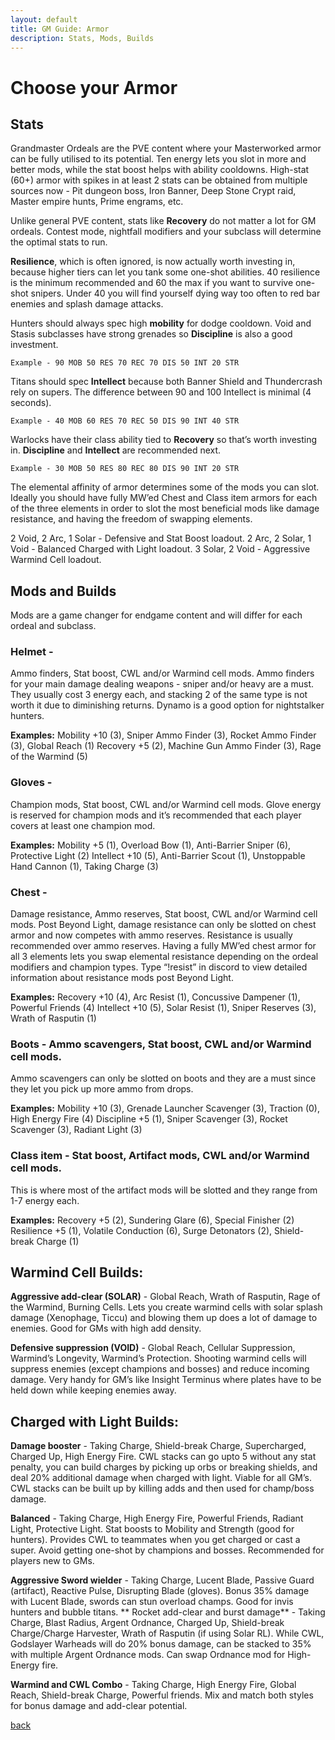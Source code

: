 ```yaml
---
layout: default
title: GM Guide: Armor
description: Stats, Mods, Builds
---
```


# Choose your Armor 
## Stats

Grandmaster Ordeals are the PVE content where your Masterworked armor can be fully utilised to its potential. Ten energy lets you slot in more and better mods, while the stat boost helps with ability cooldowns. High-stat (60+) armor with spikes in at least 2 stats can be obtained from multiple sources now - Pit dungeon boss, Iron Banner, Deep Stone Crypt raid, Master empire hunts, Prime engrams, etc.

Unlike general PVE content, stats like **Recovery** do not matter a lot for GM ordeals. Contest mode, nightfall modifiers and your subclass will determine the optimal stats to run. 

**Resilience**, which is often ignored, is now actually worth investing in, because higher tiers can let you tank some one-shot abilities. 40 resilience is the minimum recommended and 60 the max if you want to survive one-shot snipers. Under 40 you will find yourself dying way too often to red bar enemies and splash damage attacks.

Hunters should always spec high **mobility** for dodge cooldown. Void and Stasis subclasses have strong grenades so **Discipline** is also a good investment. 

```Example - 90 MOB 50 RES 70 REC 70 DIS 50 INT 20 STR```

Titans should spec **Intellect** because both Banner Shield and Thundercrash rely on supers. The difference between 90 and 100 Intellect is minimal (4 seconds).

```Example - 40 MOB 60 RES 70 REC 50 DIS 90 INT 40 STR```

Warlocks have their class ability tied to **Recovery** so that’s worth investing in. **Discipline** and **Intellect** are recommended next. 

```Example - 30 MOB 50 RES 80 REC 80 DIS 90 INT 20 STR```

The elemental affinity of armor determines some of the mods you can slot. Ideally you should have fully MW’ed Chest and Class item armors for each of the three elements in order to slot the most beneficial mods like damage resistance, and having the freedom of swapping elements. 

2 Void, 2 Arc, 1 Solar - Defensive and Stat Boost loadout.
2 Arc, 2 Solar, 1 Void - Balanced Charged with Light loadout.
3 Solar, 2 Void - Aggressive Warmind Cell loadout.


## Mods and Builds

Mods are a game changer for endgame content and will differ for each ordeal and subclass.

### Helmet - 
Ammo finders, Stat boost, CWL and/or Warmind cell mods.
Ammo finders for your main damage dealing weapons - sniper and/or heavy are a must. They usually cost 3 energy each, and stacking 2 of the same type is not worth it due to diminishing returns. Dynamo is a good option for nightstalker hunters.

**Examples:** 
Mobility +10 (3), Sniper Ammo Finder (3), Rocket Ammo Finder (3), Global Reach (1)
Recovery +5 (2), Machine Gun Ammo Finder (3), Rage of the Warmind (5)

### Gloves - 
Champion mods, Stat boost, CWL and/or Warmind cell mods.
Glove energy is reserved for champion mods and it’s recommended that each player covers at least one champion mod.

**Examples:**
Mobility +5 (1), Overload Bow (1), Anti-Barrier Sniper (6), Protective Light (2)
Intellect +10 (5), Anti-Barrier Scout (1), Unstoppable Hand Cannon (1), Taking Charge (3)

### Chest - 
Damage resistance, Ammo reserves, Stat boost, CWL and/or Warmind cell mods.
Post Beyond Light, damage resistance can only be slotted on chest armor and now competes with ammo reserves. Resistance is usually recommended over ammo reserves.
Having a fully MW’ed chest armor for all 3 elements lets you swap elemental resistance depending on the ordeal modifiers and champion types. Type “!resist” in discord to view detailed information about resistance mods post Beyond Light.

**Examples:**
Recovery +10 (4), Arc Resist (1), Concussive Dampener (1), Powerful Friends (4)
Intellect +10 (5), Solar Resist (1), Sniper Reserves (3), Wrath of Rasputin (1)   

### Boots - Ammo scavengers, Stat boost, CWL and/or Warmind cell mods.
Ammo scavengers can only be slotted on boots and they are a must since they let you pick up more ammo from drops.

**Examples:**
Mobility +10 (3), Grenade Launcher Scavenger (3), Traction (0), High Energy Fire (4)
Discipline +5 (1), Sniper Scavenger (3), Rocket Scavenger (3), Radiant Light (3) 

### Class item - Stat boost, Artifact mods, CWL and/or Warmind cell mods.
This is where most of the artifact mods will be slotted and they range from 1-7 energy each.

**Examples:**
Recovery +5 (2), Sundering Glare (6), Special Finisher (2) 
Resilience +5 (1), Volatile Conduction (6), Surge Detonators (2), Shield-break Charge (1)


## Warmind Cell Builds:

**Aggressive add-clear (SOLAR)** - Global Reach, Wrath of Rasputin, Rage of the Warmind, Burning Cells. Lets you create warmind cells with solar splash damage (Xenophage, Ticcu) and blowing them up does a lot of damage to enemies. Good for GMs with high add density.

**Defensive suppression (VOID)** - Global Reach, Cellular Suppression, Warmind’s Longevity, Warmind’s Protection. Shooting warmind cells will suppress enemies (except champions and bosses) and reduce incoming damage. Very handy for GM’s like Insight Terminus where plates have to be held down while keeping enemies away. 


## Charged with Light Builds:

**Damage booster** - Taking Charge, Shield-break Charge, Supercharged, Charged Up, High Energy Fire. CWL stacks can go upto 5 without any stat penalty, you can build charges by picking up orbs or breaking shields, and deal 20% additional damage when charged with light. Viable for all GM’s. CWL stacks can be built up by killing adds and then used for champ/boss damage. 

**Balanced** - Taking Charge, High Energy Fire, Powerful Friends, Radiant Light, Protective Light. Stat boosts to Mobility and Strength (good for hunters). Provides CWL to teammates when you get charged or cast a super. Avoid getting one-shot by champions and bosses. Recommended for players new to GMs.

**Aggressive Sword wielder** - Taking Charge, Lucent Blade, Passive Guard (artifact), Reactive Pulse, Disrupting Blade (gloves). Bonus 35% damage with Lucent Blade, swords can stun overload champs. Good for invis hunters and bubble titans.
**
Rocket add-clear and burst damage** - Taking Charge, Blast Radius, Argent Ordnance, Charged Up, Shield-break Charge/Charge Harvester, Wrath of Rasputin (if using Solar RL). While CWL, Godslayer Warheads will do 20% bonus damage, can be stacked to 35% with multiple Argent Ordnance mods. Can swap Ordnance mod for High-Energy fire.

**Warmind and CWL Combo** - Taking Charge, High Energy Fire, Global Reach, Shield-break Charge, Powerful friends. Mix and match both styles for bonus damage and add-clear potential.


[back](./)
